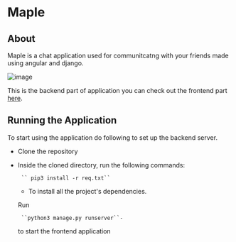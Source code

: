 # Maple
## About

Maple is a chat application used for communitcatng with your friends made using angular and django.

![image](https://user-images.githubusercontent.com/66299533/102005468-002b3e00-3d3f-11eb-94c5-d3f838dbf5fd.png)


This is the backend part of application you can check out the frontend part [here](https://github.com/Aaishpra/angularChat).

## Running the Application
To start using the application do following to set up the backend server.

  *  Clone the repository
 
 * Inside the cloned directory, run the following commands:
      
        `` pip3 install -r req.txt``
      - To install all the project's dependencies.
        
      Run 
        
        ``python3 manage.py runserver``-
     to start the frontend application

